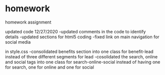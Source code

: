 # homework
homework assignment


updated code 12/27/2020
-updated comments in the code to identify details
-updated sections for html5 coding
-fixed link on main navigation for social media


in style.css
-consolidated benefits section into one class for benefit-lead instead of three
 different segments for lead
-cosolidated the search, online and social tags into one class for search-online-social 
 instead of having one for search, one for online and one for social
